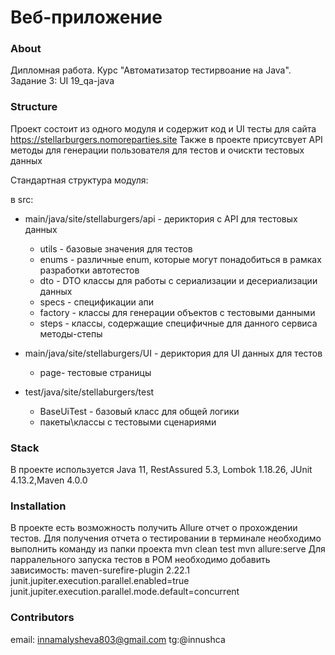 #   Веб-приложение

### About

Дипломная работа. Курс  "Автоматизатор тестирвоание на Java".       
Задание 3: UI
19_qa-java

### Structure

Проект состоит из одного модуля и содержит код и UI тесты для сайта https://stellarburgers.nomoreparties.site
Также в проекте присутсвует API методы для генерации пользователя для тестов и очискти тестовых данных

Стандартная структура модуля:

в src:

* main/java/site/stellaburgers/api - дериктория с  API для тестовых данных
    * utils - базовые значения для тестов
    * enums - различные enum, которые могут понадобиться в рамках разработки автотестов
    * dto - DTO классы для работы с сериализации и десериализации данных
    * specs - спецификации апи
    * factory - классы для генерации объектов с тестовыми данными
    * steps - классы, содержащие специфичные для данного сервиса методы-степы
* main/java/site/stellaburgers/UI - дериктория для UI данных для тестов
  * page- тестовые страницы

* test/java/site/stellaburgers/test
    * BaseUiTest - базовый класс для общей логики
    * пакеты\классы с тестовыми сценариями
### Stack
В проекте используется Java 11, RestAssured  5.3, Lombok 1.18.26, JUnit 4.13.2,Maven 4.0.0

### Installation
В проекте есть возможность получить  Allure отчет  о прохождении тестов. Для получения отчета о тестировании в терминале необходимо выполнить команду из папки проекта
mvn clean test
mvn allure:serve
Для парралельного запуска тестов в POM необходимо добавить зависимость:
<build>
  <plugins>
    <plugin>
      <artifactId>maven-surefire-plugin</artifactId>
      <version>2.22.1</version>
      <configuration>
        <properties>
          <configurationParameters>
          junit.jupiter.execution.parallel.enabled=true
          junit.jupiter.execution.parallel.mode.default=concurrent
          </configurationParameters>
        </properties>
      </configuration>
    </plugin>
  </plugins>
</build>

### Contributors
email: innamalysheva803@gmail.com
tg:@innushca
